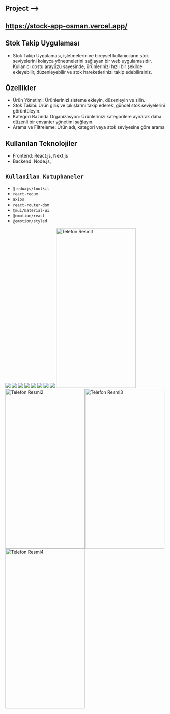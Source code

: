 ## Project -->
## https://stock-app-osman.vercel.app/

## Stok Takip Uygulaması
- Stok Takip Uygulaması, işletmelerin ve bireysel kullanıcıların stok seviyelerini kolayca yönetmelerini sağlayan bir web uygulamasıdır. Kullanıcı dostu arayüzü sayesinde, ürünlerinizi hızlı bir şekilde ekleyebilir, düzenleyebilir ve stok hareketlerinizi takip edebilirsiniz.

## Özellikler
- Ürün Yönetimi: Ürünlerinizi sisteme ekleyin, düzenleyin ve silin.
- Stok Takibi: Ürün giriş ve çıkışlarını takip ederek, güncel stok seviyelerini görüntüleyin.
- Kategori Bazında Organizasyon: Ürünlerinizi kategorilere ayırarak daha düzenli bir envanter yönetimi sağlayın.
- Arama ve Filtreleme: Ürün adı, kategori veya stok seviyesine göre arama

## Kullanılan Teknolojiler
- Frontend: React.js, Next.js
- Backend:  Node.js,

## `Kullanilan Kutuphaneler`

- `@reduxjs/toolkit`
- `react-redux`
- `axios`
- `react-router-dom`
- `@mui/material-ui`
- `@emotion/react`
- `@emotion/styled`

<img src="https://github.com/osmannuriturhan/StockApp/assets/140538437/71622203-ea28-4a31-bc21-6ed4574bbb79">
<img src="https://github.com/osmannuriturhan/StockApp/assets/140538437/34025f0d-060e-4b59-bbc2-d0938347deab">
<img src="https://github.com/osmannuriturhan/StockApp/assets/140538437/63e78c89-731a-41eb-989c-61a19ab4bc79">
<img src="https://github.com/osmannuriturhan/StockApp/assets/140538437/b7e3f74a-c3f4-4f0a-adcf-8b2fe3d9aa80">
<img src="https://github.com/osmannuriturhan/StockApp/assets/140538437/e411efe8-eeee-48a6-a676-bc7131fc18c3">
<img src="https://github.com/osmannuriturhan/StockApp/assets/140538437/45d39d4c-8009-4332-ac98-f5b6d7985913">
<img src="https://github.com/osmannuriturhan/StockApp/assets/140538437/eeb25c46-4a35-4c1c-b1a4-786e8700d0ed">
<img src="https://github.com/osmannuriturhan/StockApp/assets/140538437/4a2223e3-6771-436a-b78a-22d97011026f">
<img src="https://github.com/osmannuriturhan/StockApp/assets/140538437/a75f023b-812e-42c7-81a6-5739ba7811ad" width="250" height="500" alt="Telefon Resmi1"><img src="https://github.com/osmannuriturhan/StockApp/assets/140538437/127c1998-71a3-4cfb-ada5-5beda676dac4" width="250" height="500" alt="Telefon Resmi2"><img src="https://github.com/osmannuriturhan/StockApp/assets/140538437/b9f16467-f02d-462e-af6c-27ecb4a5018c" width="250" height="500" alt="Telefon Resmi3"><img src="https://github.com/osmannuriturhan/StockApp/assets/140538437/9b7dfbd4-180e-409f-aae5-d87fd1ee8d51" width="250" height="500" alt="Telefon Resmi4">





